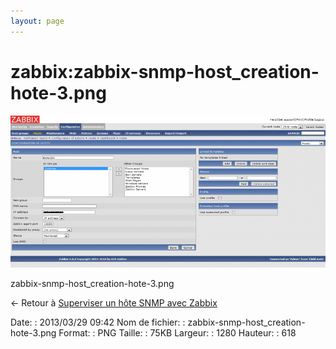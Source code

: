 ```yaml
---
layout: page
---
```


zabbix:zabbix-snmp-host\_creation-hote-3.png
============================================

[![zabbix-snmp-host\_creation-hote-3.png](../../assets/media/zabbix/zabbix-snmp-host_creation-hote-3.png@cache=&w=900&h=434 "zabbix-snmp-host_creation-hote-3.png")](../../assets/media/zabbix/zabbix-snmp-host_creation-hote-3.png@cache= "Afficher le fichier original")

zabbix-snmp-host\_creation-hote-3.png

← Retour à [Superviser un hôte SNMP avec
Zabbix](../../zabbix/zabbix-snmp-host.html "zabbix:zabbix-snmp-host")

Date:
:   2013/03/29 09:42
Nom de fichier:
:   zabbix-snmp-host\_creation-hote-3.png
Format:
:   PNG
Taille:
:   75KB
Largeur:
:   1280
Hauteur:
:   618

